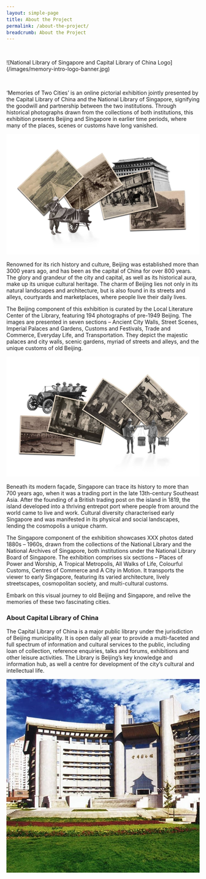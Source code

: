 ```yaml
---
layout: simple-page
title: About the Project
permalink: /about-the-project/
breadcrumb: About the Project
---
```

<p>&nbsp;</p>
![National Library of Singapore and Capital Library of China Logo](/images/memory-intro-logo-banner.jpg)
<p>&nbsp;</p>
‘Memories of Two Cities’ is an online pictorial exhibition jointly presented by the Capital Library of China and the National Library of Singapore, signifying the goodwill and partnership between the two institutions. Through historical photographs drawn from the collections of both institutions, this exhibition presents Beijing and Singapore in earlier time periods, where many of the places, scenes or customs have long vanished.

![Memories of Two Cities Beijing Banner](/images/memory-intro-beijing-banner.jpg)

Renowned for its rich history and culture, Beijing was established more than 3000 years ago, and has been as the capital of China for over 800 years. The glory and grandeur of the city and capital, as well as its historical aura, make up its unique cultural heritage. The charm of Beijing lies not only in its natural landscapes and architecture, but is also found in its streets and alleys, courtyards and marketplaces, where people live their daily lives.

The Beijing component of this exhibition is curated by the Local Literature Center of the Library, featuring 194 photographs of pre-1949 Beijing. The images are presented in seven sections – Ancient City Walls, Street Scenes, Imperial Palaces and Gardens, Customs and Festivals, Trade and Commerce, Everyday Life, and Transportation. They depict the majestic palaces and city walls, scenic gardens, myriad of streets and alleys, and the unique customs of old Beijing.

![Memories of Two Cities Singapore Banner](/images/memory-intro-sg-banner.jpg)

Beneath its modern façade, Singapore can trace its history to more than 700 years ago, when it was a trading port in the late 13th-century Southeast Asia. After the founding of a British trading post on the island in 1819, the island developed into a thriving entrepot port where people from around the world came to live and work. Cultural diversity characterised early Singapore and was manifested in its physical and social landscapes, lending the cosmopolis a unique charm.

The Singapore component of the exhibition showcases XXX photos dated 1880s – 1960s, drawn from the collections of the National Library and the National Archives of Singapore, both institutions under the National Library Board of Singapore. The exhibition comprises six sections – Places of Power and Worship, A Tropical Metropolis, All Walks of Life, Colourful Customs, Centres of Commerce and A City in Motion. It transports the viewer to early Singapore, featuring its varied architecture, lively streetscapes, cosmopolitan society, and multi-cultural customs.   

Embark on this visual journey to old Beijing and Singapore, and relive the memories of these two fascinating cities.


<div class="row">
  <div class="col is-half">
    <h3>About Capital Library of China</h3>
    <p>The Capital Library of China is a major public library under the jurisdiction of Beijing municipality. It is open daily all year to provide a multi-faceted and full spectrum of information and cultural services to the public, including loan of collection, reference enquiries, talks and forums, exhibitions and other leisure activities. The Library is Beijing’s key knowledge and information hub, as well a centre for development of the city’s cultural and intellectual life.</p>
  </div>  
  <div class="col is-half">
    <img src="/images/capital-library-of-china-building.jpg" alt="Capital Library of China Building">
  </div>
</div>
